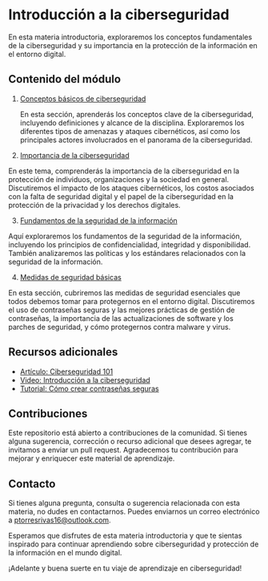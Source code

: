 # Introducción a la ciberseguridad

En esta materia introductoria, exploraremos los conceptos fundamentales de la ciberseguridad y su importancia en la protección de la información en el entorno digital.

## Contenido del módulo

1. [Conceptos básicos de ciberseguridad](Conceptos-basicos/README.md)

   En esta sección, aprenderás los conceptos clave de la ciberseguridad, incluyendo definiciones y alcance de la disciplina. Exploraremos los diferentes tipos de amenazas y ataques cibernéticos, así como los principales actores involucrados en el panorama de la ciberseguridad.

2. [Importancia de la ciberseguridad](Importancia/README.md)

En este tema, comprenderás la importancia de la ciberseguridad en la protección de individuos, organizaciones y la sociedad en general. Discutiremos el impacto de los ataques cibernéticos, los costos asociados con la falta de seguridad digital y el papel de la ciberseguridad en la protección de la privacidad y los derechos digitales.

3. [Fundamentos de la seguridad de la información](Fundamentos-seguridad/README.md)

Aquí exploraremos los fundamentos de la seguridad de la información, incluyendo los principios de confidencialidad, integridad y disponibilidad. También analizaremos las políticas y los estándares relacionados con la seguridad de la información.


4. [Medidas de seguridad básicas](Medidas-seguridad/README.md)

En esta sección, cubriremos las medidas de seguridad esenciales que todos debemos tomar para protegernos en el entorno digital. Discutiremos el uso de contraseñas seguras y las mejores prácticas de gestión de contraseñas, la importancia de las actualizaciones de software y los parches de seguridad, y cómo protegernos contra malware y virus.


## Recursos adicionales

- [Artículo: Ciberseguridad 101](https://example.com/articulo-ciberseguridad-101)
- [Video: Introducción a la ciberseguridad](https://example.com/video-introduccion-ciberseguridad)
- [Tutorial: Cómo crear contraseñas seguras](https://example.com/tutorial-contraseñas-seguras)

## Contribuciones

Este repositorio está abierto a contribuciones de la comunidad. Si tienes alguna sugerencia, corrección o recurso adicional que desees agregar, te invitamos a enviar un pull request. Agradecemos tu contribución para mejorar y enriquecer este material de aprendizaje.

## Contacto

Si tienes alguna pregunta, consulta o sugerencia relacionada con esta materia, no dudes en contactarnos. Puedes enviarnos un correo electrónico a [ptorresrivas16@outlook.com](mailto:ptorresrivas16@outlook.com).

Esperamos que disfrutes de esta materia introductoria y que te sientas inspirado para continuar aprendiendo sobre ciberseguridad y protección de la información en el mundo digital.

¡Adelante y buena suerte en tu viaje de aprendizaje en ciberseguridad!


